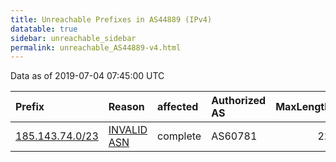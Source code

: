 ```yaml
---
title: Unreachable Prefixes in AS44889 (IPv4)
datatable: true
sidebar: unreachable_sidebar
permalink: unreachable_AS44889-v4.html
---
```


Data as of 2019-07-04 07:45:00 UTC


<div class="datatable-begin"></div>

| Prefix                                                   | Reason                                                                                                 | affected   | Authorized AS   |   MaxLength | Anchor                                         |   unreachable /24s |
|:---------------------------------------------------------|:-------------------------------------------------------------------------------------------------------|:-----------|:----------------|------------:|:-----------------------------------------------|-------------------:|
| [185.143.74.0/23](https://stat.ripe.net/185.143.74.0/23) | [INVALID ASN](https://rpki-validator.ripe.net/announcement-preview?asn=AS44889&prefix=185.143.74.0/23) | complete   | AS60781         |          22 | [RIPE](unreachable_RIPE_NCC_RPKI_Root-v4.html) |                  2 |

<div class="datatable-end"></div>